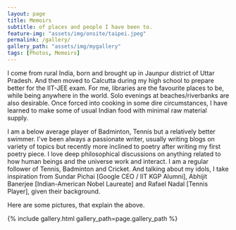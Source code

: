 ```yaml
---
layout: page
title: Memoirs
subtitle: of places and people I have been to.
feature-img: "assets/img/onsite/taipei.jpeg"
permalink: /gallery/
gallery_path: "assets/img/mygallery"
tags: [Photos, Memoirs]
---
```

I come from rural India, born and brought up in Jaunpur district of Uttar Pradesh. And then moved to Calcutta during my high school to prepare better for the IIT-JEE exam. For me, libraries are the favourite places to be, while being anywhere in the world. Solo evenings at beaches/riverbanks are also desirable. Once forced into cooking in some dire circumstances, I have learned to make some of usual Indian food with minimal raw material supply.

I am a below average player of Badminton, Tennis but a relatively better swimmer. I've been always a passionate writer, usually writing blogs on variety of topics but recently more inclined to poetry after writing my first poetry piece. I love deep philosophical discussions on anything related to how human beings and the universe work and interact. I am a regular follower of Tennis, Badminton and Cricket. And talking about my idols, I take inspiration from Sundar Pichai [Google CEO / IIT KGP Alumni], Abhijit Banerjee [Indian-American Nobel Laureate] and Rafael Nadal [Tennis Player], given their background.

Here are some pictures, that explain the above.

{% include gallery.html gallery_path=page.gallery_path %}